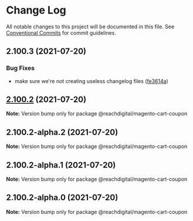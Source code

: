 # Change Log

All notable changes to this project will be documented in this file.
See [Conventional Commits](https://conventionalcommits.org) for commit guidelines.

## 2.100.3 (2021-07-20)


### Bug Fixes

* make sure we're not creating useless changelog files ([fe3614a](https://github.com/ho-nl/m2-pwa/commit/fe3614a8480c7f1c68d673da2bb84805112a6643))





## [2.100.2](https://github.com/ho-nl/m2-pwa/compare/@reachdigital/magento-cart-coupon@2.100.2-alpha.2...@reachdigital/magento-cart-coupon@2.100.2) (2021-07-20)

**Note:** Version bump only for package @reachdigital/magento-cart-coupon





## 2.100.2-alpha.2 (2021-07-20)

**Note:** Version bump only for package @reachdigital/magento-cart-coupon





## 2.100.2-alpha.1 (2021-07-20)

**Note:** Version bump only for package @reachdigital/magento-cart-coupon





## 2.100.2-alpha.0 (2021-07-20)

**Note:** Version bump only for package @reachdigital/magento-cart-coupon
